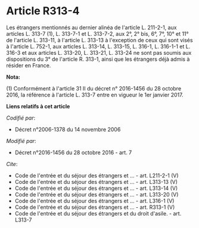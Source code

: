 # Article R313-4

Les étrangers mentionnés au dernier alinéa de l'article L. 211-2-1, aux articles L. 313-7 (1), L. 313-7-1 et L. 313-7-2, aux
2°, 2° bis, 6°, 7°, 10° et 11° de l'article L. 313-11, à l'article L. 313-13 à l'exception de ceux qui sont visés à l'article
L. 752-1, aux articles L. 313-14, L. 313-15, L. 316-1, L. 316-1-1 et L. 316-3 et aux articles L. 313-20, L. 313-21, L. 313-24
ne sont pas soumis aux dispositions du 3° de l'article R. 313-1, ainsi que les étrangers déjà admis à résider en France.

**Nota:**

(1) Conformément à l'article 31 II du décret n° 2016-1456 du 28 octobre 2016, la référence à l'article L. 313-7 entre en
vigueur le 1er janvier 2017.

**Liens relatifs à cet article**

_Codifié par_:

  - Décret n°2006-1378 du 14 novembre 2006

_Modifié par_:

  - Décret n°2016-1456 du 28 octobre 2016 - art. 7

_Cite_:

  - Code de l'entrée et du séjour des étrangers et ... - art. L211-2-1 (V)
  - Code de l'entrée et du séjour des étrangers et ... - art. L313-13 (V)
  - Code de l'entrée et du séjour des étrangers et ... - art. L313-14 (V)
  - Code de l'entrée et du séjour des étrangers et ... - art. L313-20 (V)
  - Code de l'entrée et du séjour des étrangers et ... - art. L316-1 (V)
  - Code de l'entrée et du séjour des étrangers et ... - art. R313-1 (V)
  - Code de l'entrée et du séjour des étrangers et du droit d'asile. - art. L313-7
